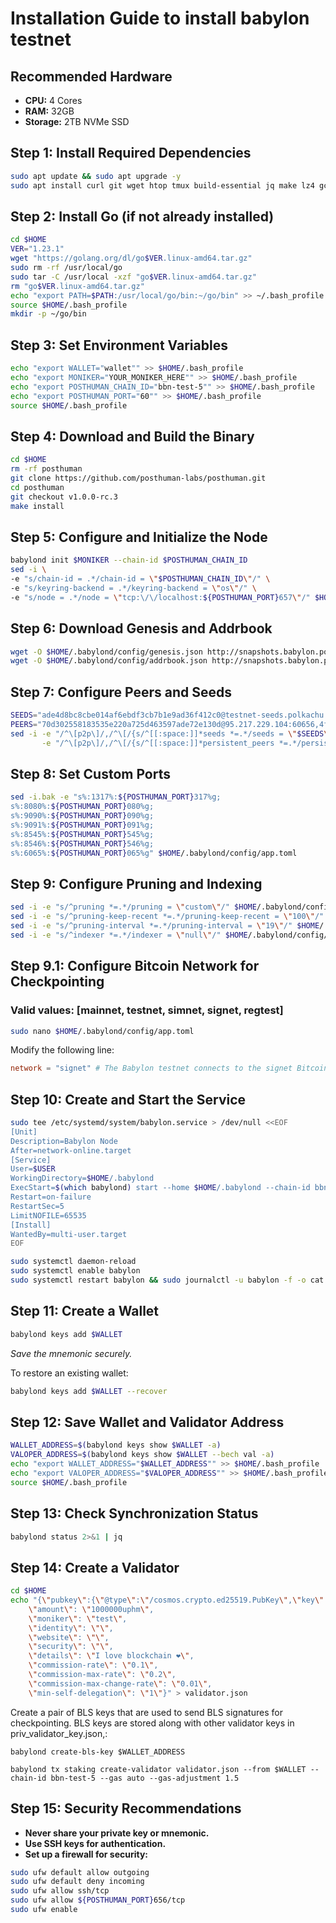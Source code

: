 #  Installation Guide to install babylon testnet

## Recommended Hardware
- **CPU:** 4 Cores
- **RAM:** 32GB
- **Storage:** 2TB NVMe SSD

## Step 1: Install Required Dependencies
```bash
sudo apt update && sudo apt upgrade -y
sudo apt install curl git wget htop tmux build-essential jq make lz4 gcc unzip -y
```

## Step 2: Install Go (if not already installed)
```bash
cd $HOME
VER="1.23.1"
wget "https://golang.org/dl/go$VER.linux-amd64.tar.gz"
sudo rm -rf /usr/local/go
sudo tar -C /usr/local -xzf "go$VER.linux-amd64.tar.gz"
rm "go$VER.linux-amd64.tar.gz"
echo "export PATH=$PATH:/usr/local/go/bin:~/go/bin" >> ~/.bash_profile
source $HOME/.bash_profile
mkdir -p ~/go/bin
```

## Step 3: Set Environment Variables
```bash
echo "export WALLET="wallet"" >> $HOME/.bash_profile
echo "export MONIKER="YOUR_MONIKER_HERE"" >> $HOME/.bash_profile
echo "export POSTHUMAN_CHAIN_ID="bbn-test-5"" >> $HOME/.bash_profile
echo "export POSTHUMAN_PORT="60"" >> $HOME/.bash_profile
source $HOME/.bash_profile
```

## Step 4: Download and Build the Binary
```bash
cd $HOME
rm -rf posthuman
git clone https://github.com/posthuman-labs/posthuman.git
cd posthuman
git checkout v1.0.0-rc.3
make install
```

## Step 5: Configure and Initialize the Node
```bash
babylond init $MONIKER --chain-id $POSTHUMAN_CHAIN_ID
sed -i \
-e "s/chain-id = .*/chain-id = \"$POSTHUMAN_CHAIN_ID\"/" \
-e "s/keyring-backend = .*/keyring-backend = \"os\"/" \
-e "s/node = .*/node = \"tcp:\/\/localhost:${POSTHUMAN_PORT}657\"/" $HOME/.babylond/config/client.toml
```

## Step 6: Download Genesis and Addrbook
```bash
wget -O $HOME/.babylond/config/genesis.json http://snapshots.babylon.posthuman.digital/genesis.json
wget -O $HOME/.babylond/config/addrbook.json http://snapshots.babylon.posthuman.digital/addrbook.json
```

## Step 7: Configure Peers and Seeds
```bash
SEEDS="ade4d8bc8cbe014af6ebdf3cb7b1e9ad36f412c0@testnet-seeds.polkachu.com:20656,0c949c3bcd83b81c794af8c3ae026a97d9c4564e@posthuman-testnet-seed.itrocket.net:60656"
PEERS="70d302558183535e220a725d463597ade72e130d@95.217.229.104:60656,4fd0303f110abe7567f318be659ce3b99436e895@65.108.198.118:20656"
sed -i -e "/^\[p2p\]/,/^\[/{s/^[[:space:]]*seeds *=.*/seeds = \"$SEEDS\"/}" \
       -e "/^\[p2p\]/,/^\[/{s/^[[:space:]]*persistent_peers *=.*/persistent_peers = \"$PEERS\"/}" $HOME/.babylond/config/config.toml
```

## Step 8: Set Custom Ports
```bash
sed -i.bak -e "s%:1317%:${POSTHUMAN_PORT}317%g;
s%:8080%:${POSTHUMAN_PORT}080%g;
s%:9090%:${POSTHUMAN_PORT}090%g;
s%:9091%:${POSTHUMAN_PORT}091%g;
s%:8545%:${POSTHUMAN_PORT}545%g;
s%:8546%:${POSTHUMAN_PORT}546%g;
s%:6065%:${POSTHUMAN_PORT}065%g" $HOME/.babylond/config/app.toml
```

## Step 9: Configure Pruning and Indexing
```bash
sed -i -e "s/^pruning *=.*/pruning = \"custom\"/" $HOME/.babylond/config/app.toml 
sed -i -e "s/^pruning-keep-recent *=.*/pruning-keep-recent = \"100\"/" $HOME/.babylond/config/app.toml
sed -i -e "s/^pruning-interval *=.*/pruning-interval = \"19\"/" $HOME/.babylond/config/app.toml
sed -i -e "s/^indexer *=.*/indexer = \"null\"/" $HOME/.babylond/config/config.toml
```

## Step 9.1: Configure Bitcoin Network for Checkpointing

### Valid values: [mainnet, testnet, simnet, signet, regtest]

```bash
sudo nano $HOME/.babylond/config/app.toml
```

Modify the following line:

```toml
network = "signet" # The Babylon testnet connects to the signet Bitcoin network
```


## Step 10: Create and Start the Service
```bash
sudo tee /etc/systemd/system/babylon.service > /dev/null <<EOF
[Unit]
Description=Babylon Node
After=network-online.target
[Service]
User=$USER
WorkingDirectory=$HOME/.babylond
ExecStart=$(which babylond) start --home $HOME/.babylond --chain-id bbn-test-5 --x-crisis-skip-assert-invariants
Restart=on-failure
RestartSec=5
LimitNOFILE=65535
[Install]
WantedBy=multi-user.target
EOF

sudo systemctl daemon-reload
sudo systemctl enable babylon
sudo systemctl restart babylon && sudo journalctl -u babylon -f -o cat
```

## Step 11: Create a Wallet
```bash
babylond keys add $WALLET
```
*Save the mnemonic securely.*

To restore an existing wallet:
```bash
babylond keys add $WALLET --recover
```

## Step 12: Save Wallet and Validator Address
```bash
WALLET_ADDRESS=$(babylond keys show $WALLET -a)
VALOPER_ADDRESS=$(babylond keys show $WALLET --bech val -a)
echo "export WALLET_ADDRESS="$WALLET_ADDRESS"" >> $HOME/.bash_profile
echo "export VALOPER_ADDRESS="$VALOPER_ADDRESS"" >> $HOME/.bash_profile
source $HOME/.bash_profile
```

## Step 13: Check Synchronization Status
```bash
babylond status 2>&1 | jq
```

## Step 14: Create a Validator
```bash
cd $HOME
echo "{\"pubkey\":{\"@type\":\"/cosmos.crypto.ed25519.PubKey\",\"key\":\"$(babylond comet show-validator | grep -Po '\"key\":\\s*\\"\K[^\\"]*')\"},
    \"amount\": \"1000000uphm\",
    \"moniker\": \"test\",
    \"identity\": \"\",
    \"website\": \"\",
    \"security\": \"\",
    \"details\": \"I love blockchain ❤️\",
    \"commission-rate\": \"0.1\",
    \"commission-max-rate\": \"0.2\",
    \"commission-max-change-rate\": \"0.01\",
    \"min-self-delegation\": \"1\"}" > validator.json
```
Create a pair of BLS keys that are used to
send BLS signatures for checkpointing.
BLS keys are stored along with other validator keys in priv_validator_key.json,:

```
babylond create-bls-key $WALLET_ADDRESS
```
```
babylond tx staking create-validator validator.json --from $WALLET --chain-id bbn-test-5 --gas auto --gas-adjustment 1.5
```

## Step 15: Security Recommendations
- **Never share your private key or mnemonic.**
- **Use SSH keys for authentication.**
- **Set up a firewall for security:**
```bash
sudo ufw default allow outgoing
sudo ufw default deny incoming
sudo ufw allow ssh/tcp
sudo ufw allow ${POSTHUMAN_PORT}656/tcp
sudo ufw enable
